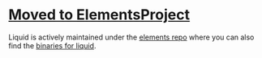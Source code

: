 [Moved to ElementsProject](https://github.com/ElementsProject/elements)
=======================================================================
Liquid is actively maintained under the [elements repo](https://github.com/ElementsProject/elements) where you can also find the [binaries for liquid](https://github.com/ElementsProject/elements/releases).
